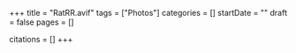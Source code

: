 +++
title = "RatRR.avif"
tags = ["Photos"]
categories = []
startDate = ""
draft = false
pages = []

citations = []
+++
